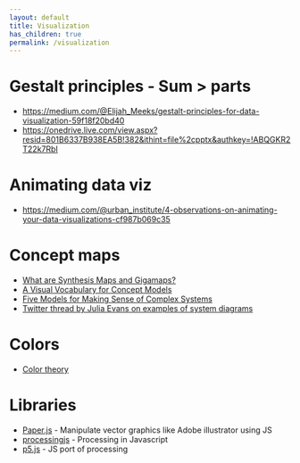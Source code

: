 ```yaml
---
layout: default
title: Visualization
has_children: true
permalink: /visualization
---
```


# Gestalt principles - Sum > parts

* https://medium.com/@Elijah_Meeks/gestalt-principles-for-data-visualization-59f18f20bd40
* https://onedrive.live.com/view.aspx?resid=801B6337B938EA5B!382&ithint=file%2cpptx&authkey=!ABQGKR2T22k7RbI

# Animating data viz
* https://medium.com/@urban_institute/4-observations-on-animating-your-data-visualizations-cf987b069c35

# Concept maps

* [What are Synthesis Maps and Gigamaps?](https://slab.ocadu.ca/project/synthesis-maps-gigamaps)
* [A Visual Vocabulary for Concept Models](https://medium.com/@cwodtke/a-visual-vocabulary-for-concept-models-f771b2b2e9)
* [Five Models for Making Sense of Complex Systems](https://medium.com/@cwodtke/five-models-for-making-sense-of-complex-systems-134be897b6b3)
* [Twitter thread by Julia Evans on examples of system diagrams](https://twitter.com/b0rk/status/1139888221029109761)

# Colors

* [Color theory](https://www.colormatters.com/color-and-design/basic-color-theory)


# Libraries
* [Paper.js](http://paperjs.org/) - Manipulate vector graphics like Adobe illustrator using JS
* [processingjs](http://processingjs.org/) - Processing in Javascript
* [p5.js](https://p5js.org) - JS port of processing
